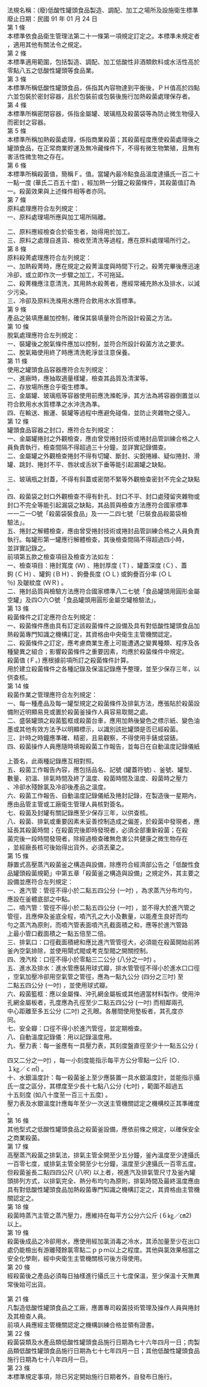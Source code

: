 法規名稱：(廢)低酸性罐頭食品製造、調配、加工之場所及設施衛生標準  
廢止日期：民國 91 年 01 月 24 日  
第 1 條  
本標準依食品衛生管理法第二十一條第一項規定訂定之。本標準未規定者  
，適用其他有關法令之規定。  
第 2 條  
本標準適用範圍，包括製造、調配、加工低酸性非酒類飲料或水活性高於  
零點八五之低酸性罐頭等食品業。  
第 3 條  
本標準所稱低酸性罐頭食品，係指其內容物達到平衡後，ＰＨ值高於四點  
六並包裝於密封容器，且於包裝前或包裝後施行加熱殺菌處理保存者。  
第 4 條  
本標準所稱密閉容器，係指金屬罐、玻璃瓶及殺菌袋等為防止微生物侵入  
而密封之容器。  
第 5 條  
本標準所稱加熱殺菌處理，係指商業殺菌；其殺菌程度應使殺菌處理後之  
罐頭食品，在正常商業貯運及無冷藏條件下，不得有微生物繁殖，且無有  
害活性微生物之存在。  
第 6 條  
本標準所稱殺菌值，簡稱Ｆ。值。當罐內最冷點食品溫度達攝氏一百二十  
一點一度 (華氏二百五十度) ，經加熱一分鐘之殺菌條件，其殺菌值訂為  
一。殺菌效果與上述條件相等者亦同。  
第 7 條  
原料處理應符合左列規定：  
一、原料處理場所應與加工場所隔離。  


二、原料應經檢查合於衛生者，始得用於加工。  
三、原料之處理自進貨、檢收至清洗等過程，應在原料處理場所行之。  
第 8 條  
原料殺菁處理應符合左列規定：  
一、加熱殺菁時，應在規定之殺菁溫度與時間下行之。殺菁完畢後應迅速  
冷卻，或立即作次一步驟之加工，不可拖延。  
二、殺菁機應注意清洗，其用熱水殺菁者，應經常補充熱水及排水，以減  
少污染。  
三、冷卻及原料洗滌用水應符合飲用水水質標準。  
第 9 條  
產品之裝填應嚴加控制，確保其裝填量符合所設計殺菌之方法。  
第 10 條  
脫氣處理應符合左列規定：  
一、裝罐後之脫氣條件應加以控制，並符合所設計殺菌方法之要求。  
二、脫氣箱使用終了時應清洗乾淨並注意保養。  
第 11 條  
使用之罐頭食品容器應符合左列規定：  
一、進廠時，應抽取適量樣罐，檢查其品質及清潔等。  
二、存放場所應合乎衛生標準。  
三、金屬罐、玻璃瓶等容器使用前應洗滌乾淨，其方法為將容器倒置並以  
符合飲用水水質標準之水沖洗為準。  
四、在輸送、搬運、裝罐等過程中應避免碰傷，並防止夾雜物之侵入。  
第 12 條  
罐頭食品容器之封口，應符合左列規定：  
一、金屬罐捲封之外觀檢查，應由曾受捲封技術或捲封品管訓練合格之人  
員負責執行，檢查間隔不得超過三十分鐘，並詳實記錄備查。  
二、金屬罐之外觀檢查捲封不得有切罐、斷封、尖銳捲緣、疑似捲封、滑  
罐、跳封、捲封不平、唇狀或舌狀下垂等能引起漏罐之缺點。  


三、玻璃瓶之封蓋，不得有斜蓋或密閉不緊等外觀檢查密封不完全之缺點  
。  
四、殺菌袋之封口外觀檢查不得有針孔、封口不平、封口處殘留夾雜物或  
封口不完全等能引起漏袋之缺點，其品質與檢查方法應符合國家標準  
一一二一○號「殺菌袋裝食品」及一一二四七號「已裝食品殺菌袋檢  
驗法」。  
五、捲封之解體檢查，應由曾受捲封技術或捲封品管訓練合格之人員負責  
執行。每罐形第一罐應行解體檢查，其後檢查間隔不得超過四小時，  
並詳實記錄之。  
前項第五款之檢查項目及檢查方法如左：  
一、檢查項目：捲封寬度 (Ｗ) 、捲封厚度 (Ｔ) 、罐蓋深度 (Ｃ) 、蓋  
鉤 (ＣＨ) 、罐鉤 (ＢＨ) 、鉤疊長度 (ＯＬ) 或鉤疊百分率 (ＯＬ  
％) 及皺紋度 (ＷＲ) 。  
二、捲封品質與檢驗方法應符合國家標準八二七號「食品罐頭用圓形金屬  
空罐」及四○六○號「食品罐頭用圓形金屬空罐檢驗法」。  
第 13 條  
殺菌條件之訂定應符合左列規定：  
一、殺菌條件應由具有訂定該殺菌條件之設備及具有對低酸性罐頭食品加  
熱殺菌專門知識之機構訂定，其資格由中央衛生主管機關認定。  
二、殺菌條件之訂定，應考慮商業生產上可能遭遇之變異種類、程序及各  
種變異之組合；影響殺菌條件之重要因素，均應於殺菌條件中規定。  
殺菌值 (Ｆ。) 應根據前項所訂之殺菌條件計算。  
用於建立殺菌條件之各種記錄及保溫記錄應予整理，並至少保存三年，以  
供查核。  
第 14 條  
殺菌作業之管理應符合左列規定：  
一、每一種產品及每一罐型規定之殺菌條件及排氣方法，應張貼於殺菌設  
備附近明顯易見或置於殺菌釜操作人員容易取閱之處。  
二、盛裝罐頭之殺菌籃框或殺菌台車，應用加熱後變色之標示紙、變色油  
墨或其他有效方法予以明顯標示，以識別該批罐頭是否已經殺菌。  
三、計時之時鐘應準確、精密，且易觀察，不得使用手錶或袋錶。  
四、殺菌操作人員應隨時填報殺菌工作報告，並每日在自動溫度記錄儀紙  


上簽名，此兩種記錄應互相對照。  
五、殺菌工作報告內容，應包括品名、記號 (罐蓋符號) 、釜號、罐型、  
數量、初溫、排氣時間及終了溫度、殺菌時間及溫度、殺菌時之壓力  
、冷卻水殘餘氯及冷卻後產品之溫度。  
六、殺菌工作報告、自動溫度記錄儀紙及捲封記錄，在製造後一星期內，  
應由品管主管或工廠衛生管理人員核對簽名。  
七、殺菌及封罐有關記錄應至少保存三年，以供查核。  
八、殺菌、排氣或重要因素未妥善控制造成之偏差，於殺菌中發現者，應  
延長其殺菌時間；在殺菌完後即時發現者，必須全部重新殺菌；在殺  
菌完後一段時間發現者，除經過檢查確無危害公共健康之微生物存在  
，並經廠長核可後始得出貨外，必須丟棄之。  
第 15 條  
靜置式高壓蒸汽殺菌釜之構造與設備，除應符合經濟部公告之「低酸性食  
品罐頭殺菌規範」中第五章「殺菌釜之構造與設備」之規定外，其主要之  
設備並應符合左列規定：  
一、進汽管：管徑不得小於二點五四公分 (一吋) ，為求蒸汽分布均勻，  
應設在釜體底部之中點。  
二、噴汽管：管徑不得小於二點五四公分 (一吋) ，並不得大於進汽管之  
管徑，且應伸及釜底全程，噴汽孔之大小及數量，以能產生良好而均  
勻之蒸汽為原則，而噴汽管表面噴汽孔截面積之和，應等於進汽管路  
上最小管口截面積之一點五倍至二倍。  
三、排氣口：口徑截面積總和應比進汽管管徑大，必須能在殺菌開始前將  
釜內空氣排除，並使用閘式閥或考克型閥之開關控制。  
四、洩汽栓：口徑不得小於零點三二公分 (八分之一吋) 。  
五、進水及排水：進水管應裝用球式瓣，排水管管徑不得小於進水口口徑  
，空氣加壓冷卻用空氣管之管徑，應為一點九公分 (四分之三吋) 至  
二點五四公分 (一吋) ，並使用球式瓣。  
六、殺菌籃框：應以金屬條、沖孔網金屬板或其他適當材料製作。使用沖  
孔網金屬板者，孔度應為孔徑至少二點五四公分 (一吋) 而相鄰兩孔  
中心距離至多五公分 (二吋) 之孔眼。各層間使用墊板者，其孔度亦  
同。  
七、安全瓣：口徑不得小於進汽管徑，並定期檢查。  
八、自動溫度記錄儀：用以記錄溫度用。  
九、壓力表：每一釜應有一具壓力表，其刻度盤直徑至少十一點五公分 (  


四又二分之一吋) ，每一小刻度能指示每平方公分零點一公斤 (○．  
１㎏／ｃ㎡) 。  
十、水銀溫度計：每一殺菌釜上至少應裝置一具水銀溫度計，並能指示攝  
氏一度之區分，其標度至少長十七點八公分 (七吋) ，範圍不超過五  
十五刻度 (如八十度至一百三十五度) 。  
壓力表及水銀溫度計應每年至少一次送主管機關認定之機構校正其準確度  
。  
第 16 條  
其他型式之低酸性罐頭食品之殺菌釜設備，應依前條之規定，以確保安全  
之商業殺菌。  
第 17 條  
高壓蒸汽殺菌之排氣法，排氣主管全開至少五分鐘，釜內溫度至少達攝氏  
一百零七度，或排氣主管全開至少七分鐘，溫度至少達攝氏一百零五度。  
但殺菌釜長二點四四公尺 (八呎) 以上者，視進汽及排氣管尺寸及釜內罐  
頭排列方式，以排氣完全、熱分布均勻為原則，排氣時間及最終溫度應由  
具有對低酸性罐頭食品加熱殺菌專門知識之機構訂定之，其資格由主管機  
關認定之。  
第 18 條  
殺菌時蒸汽主管之蒸汽壓力，應維持在每平方公分六公斤 (６㎏／㎝2)  
以上。  
第 19 條  
殺菌後成品之冷卻用水，應使用經加氯消毒之冷水，其添加量至少在出口  
處仍能檢出有游離殘餘氯零點二ｐｐｍ以上之程度。其他與氯效果相當之  
安全化學劑，經中央衛生主管機關核可後方得使用。  
第 20 條  
經殺菌後之產品必須每日抽樣進行攝氏三十七度保溫，至少保溫十天無異  
常後始可出貨。  


第 21 條  
凡製造低酸性罐頭食品之工廠，應置專司殺菌技術管理及操作人員與捲封  
及其檢查人員。  
前項人員應經主管機關認定之機構訓練合格並領有證書。  
第 22 條  
殺菌袋類及水產品類低酸性罐頭食品施行日期為七十六年四月一日；肉製  
品類低酸性罐頭食品施行日期為七十七年四月一日；其他低酸性罐頭食品  
施行日期為七十八年四月一日。  
第 23 條  
本標準規定事項，除已另定開始施行日期者外，自發布日施行。  


